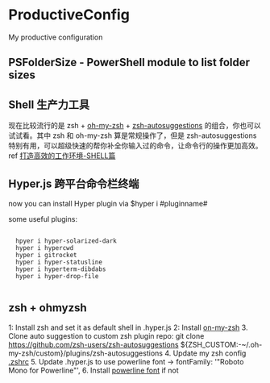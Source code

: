 # ProductiveConfig
My productive configuration

## PSFolderSize - PowerShell module to list folder sizes

## Shell 生产力工具
现在比较流行的是 zsh + [oh-my-zsh](https://ohmyz.sh) + [zsh-autosuggestions](https://github.com/zsh-users/zsh-autosuggestions) 的组合，你也可以试试看。其中 zsh 和 oh-my-zsh 算是常规操作了，但是 zsh-autosuggestions 特别有用，可以超级快速的帮你补全你输入过的命令，让命令行的操作更加高效。
ref [打造高效的工作环境-SHELL篇](https://coolshell.cn/articles/19219.html)

## Hyper.js 跨平台命令栏终端
now you can install Hyper plugin via $hyper i #pluginname#
  
  some useful plugins:
  <pre><code>
  hpyer i hyper-solarized-dark
  hyper i hypercwd
  hyper i gitrocket
  hyper i hyper-statusline
  hyper i hyperterm-dibdabs
  hyper i hyper-drop-file
  </code></pre>
  
## zsh + ohmyzsh
1: Install zsh and set it as default shell in .hyper.js
2: Install [on-my-zsh](https://github.com/ohmyzsh/ohmyzsh)
3. Clone auto suggestion to custom zsh plugin repo: 
  git clone https://github.com/zsh-users/zsh-autosuggestions ${ZSH_CUSTOM:-~/.oh-my-zsh/custom}/plugins/zsh-autosuggestions
4. Update my zsh config [.zshrc](https://github.com/Zhuoli/windowsProductiveConfig/blob/master/.zshrc)
5. Update .hyper.js to use powerline font ->    fontFamily:  '"Roboto Mono for Powerline"',
6. Install [powerline font](https://github.com/powerline/fonts) if not
